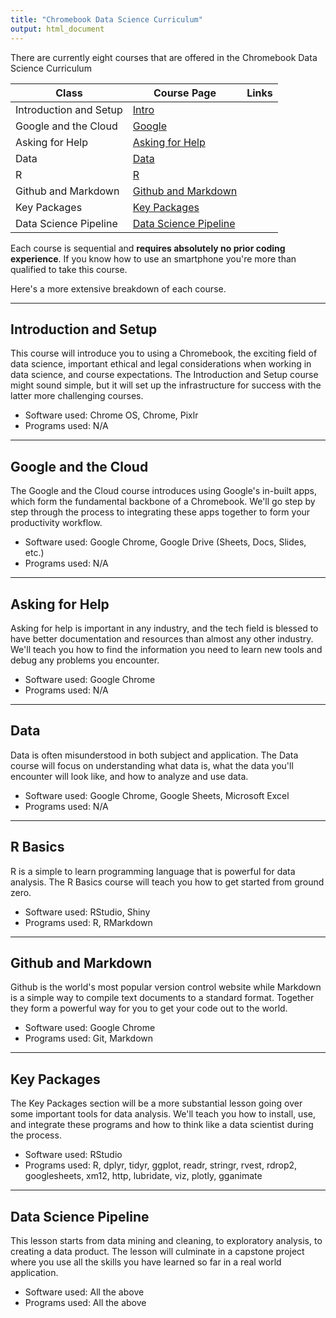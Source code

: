 ```yaml
---
title: "Chromebook Data Science Curriculum"
output: html_document
---
```


There are currently eight courses that are offered in the Chromebook Data Science Curriculum

Class | Course Page | Links
---------------------|-------------------|----------------
Introduction and Setup | [Intro](#introduction-and-setup) | 
Google and the Cloud | [Google](#google-and-the-cloud) |
Asking for Help | [Asking for Help](#asking-for-help) |
Data | [Data](#data) | 
R | [R](#r-basics) |
Github and Markdown | [Github and Markdown](#github-and-markdown) |
Key Packages | [Key Packages](#key-packages) |
Data Science Pipeline | [Data Science Pipeline](#data-Science-pipeline) |

Each course is sequential and **requires absolutely no prior coding experience**. If you know how to use an smartphone you're more than qualified to take this course.

Here's a more extensive breakdown of each course.

-----

## Introduction and Setup
This course will introduce you to using a Chromebook, the exciting field of data science, important ethical and legal considerations when working in data science, and course expectations. The Introduction and Setup course might sound simple, but it will set up the infrastructure for success with the latter more challenging courses.

* Software used: Chrome OS, Chrome, Pixlr
* Programs used: N/A

-----

## Google and the Cloud
The Google and the Cloud course introduces using Google's in-built apps, which form the fundamental backbone of a Chromebook. We'll go step by step through the process to integrating these apps together to form your productivity workflow.

* Software used: Google Chrome, Google Drive (Sheets, Docs, Slides, etc.) 
* Programs used: N/A

-----

## Asking for Help
Asking for help is important in any industry, and the tech field is blessed to have better documentation and resources than almost any other industry. We'll teach you how to find the information you need to learn new tools and debug any problems you encounter.

* Software used: Google Chrome
* Programs used: N/A

-----


## Data 
Data is often misunderstood in both subject and application. The Data course will focus on understanding what data is, what the data you'll encounter will look like, and how to analyze and use data.

* Software used: Google Chrome, Google Sheets, Microsoft Excel
* Programs used: N/A

-----

## R Basics
R is a simple to learn programming language that is powerful for data analysis. The R Basics course will teach you how to get started from ground zero.

* Software used: RStudio, Shiny
* Programs used: R, RMarkdown

-----

## Github and Markdown 
Github is the world's most popular version control website while Markdown is a simple way to compile text documents to a standard format. Together they form a powerful way for you to get your code out to the world.

* Software used: Google Chrome
* Programs used: Git, Markdown

-----

## Key Packages
The Key Packages section will be a more substantial lesson going over some important tools for data analysis. We'll teach you how to install, use, and integrate these programs and how to think like a data scientist during the process.

* Software used: RStudio
* Programs used: R, dplyr, tidyr, ggplot, readr, stringr, rvest, rdrop2, googlesheets, xm12, http, lubridate, viz, plotly, gganimate

-----

## Data Science Pipeline
This lesson starts from data mining and cleaning, to exploratory analysis, to creating a data product. The lesson will culminate in a capstone project where you use all the skills you have learned so far in a real world application.

* Software used: All the above
* Programs used: All the above
